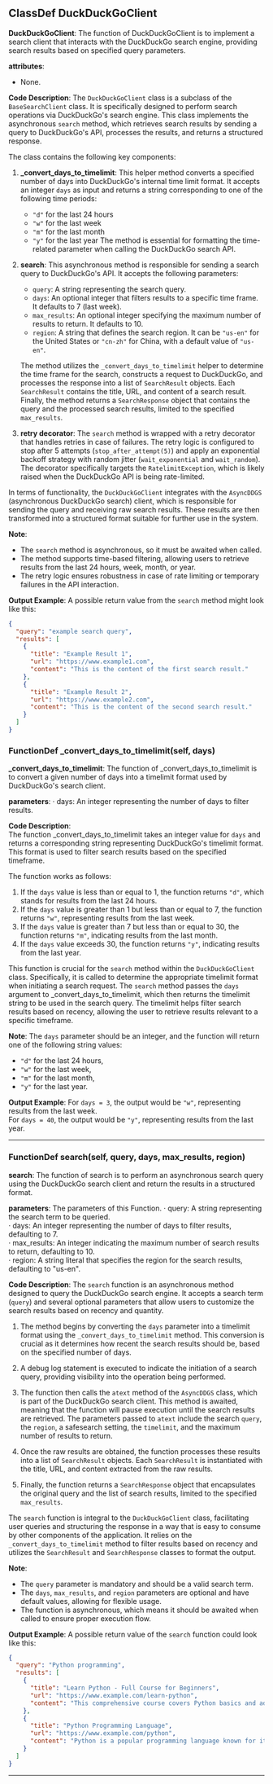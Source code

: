 ## ClassDef DuckDuckGoClient
**DuckDuckGoClient**: The function of DuckDuckGoClient is to implement a search client that interacts with the DuckDuckGo search engine, providing search results based on specified query parameters.

**attributes**: 
- None.

**Code Description**: 
The `DuckDuckGoClient` class is a subclass of the `BaseSearchClient` class. It is specifically designed to perform search operations via DuckDuckGo's search engine. This class implements the asynchronous `search` method, which retrieves search results by sending a query to DuckDuckGo's API, processes the results, and returns a structured response.

The class contains the following key components:

1. **_convert_days_to_timelimit**: This helper method converts a specified number of days into DuckDuckGo's internal time limit format. It accepts an integer `days` as input and returns a string corresponding to one of the following time periods:
   - `"d"` for the last 24 hours
   - `"w"` for the last week
   - `"m"` for the last month
   - `"y"` for the last year
   The method is essential for formatting the time-related parameter when calling the DuckDuckGo search API.

2. **search**: This asynchronous method is responsible for sending a search query to DuckDuckGo's API. It accepts the following parameters:
   - `query`: A string representing the search query.
   - `days`: An optional integer that filters results to a specific time frame. It defaults to 7 (last week).
   - `max_results`: An optional integer specifying the maximum number of results to return. It defaults to 10.
   - `region`: A string that defines the search region. It can be `"us-en"` for the United States or `"cn-zh"` for China, with a default value of `"us-en"`.
   
   The method utilizes the `_convert_days_to_timelimit` helper to determine the time frame for the search, constructs a request to DuckDuckGo, and processes the response into a list of `SearchResult` objects. Each `SearchResult` contains the title, URL, and content of a search result. Finally, the method returns a `SearchResponse` object that contains the query and the processed search results, limited to the specified `max_results`.

3. **retry decorator**: The `search` method is wrapped with a retry decorator that handles retries in case of failures. The retry logic is configured to stop after 5 attempts (`stop_after_attempt(5)`) and apply an exponential backoff strategy with random jitter (`wait_exponential` and `wait_random`). The decorator specifically targets the `RatelimitException`, which is likely raised when the DuckDuckGo API is being rate-limited.

In terms of functionality, the `DuckDuckGoClient` integrates with the `AsyncDDGS` (asynchronous DuckDuckGo search) client, which is responsible for sending the query and receiving raw search results. These results are then transformed into a structured format suitable for further use in the system. 

**Note**: 
- The `search` method is asynchronous, so it must be awaited when called.
- The method supports time-based filtering, allowing users to retrieve results from the last 24 hours, week, month, or year.
- The retry logic ensures robustness in case of rate limiting or temporary failures in the API interaction.

**Output Example**:
A possible return value from the `search` method might look like this:

```json
{
  "query": "example search query",
  "results": [
    {
      "title": "Example Result 1",
      "url": "https://www.example1.com",
      "content": "This is the content of the first search result."
    },
    {
      "title": "Example Result 2",
      "url": "https://www.example2.com",
      "content": "This is the content of the second search result."
    }
  ]
}
```
### FunctionDef _convert_days_to_timelimit(self, days)
**_convert_days_to_timelimit**: The function of _convert_days_to_timelimit is to convert a given number of days into a timelimit format used by DuckDuckGo's search client.

**parameters**:
· days: An integer representing the number of days to filter results.

**Code Description**:  
The function _convert_days_to_timelimit takes an integer value for `days` and returns a corresponding string representing DuckDuckGo's timelimit format. This format is used to filter search results based on the specified timeframe.

The function works as follows:
1. If the `days` value is less than or equal to 1, the function returns `"d"`, which stands for results from the last 24 hours.
2. If the `days` value is greater than 1 but less than or equal to 7, the function returns `"w"`, representing results from the last week.
3. If the `days` value is greater than 7 but less than or equal to 30, the function returns `"m"`, indicating results from the last month.
4. If the `days` value exceeds 30, the function returns `"y"`, indicating results from the last year.

This function is crucial for the `search` method within the `DuckDuckGoClient` class. Specifically, it is called to determine the appropriate timelimit format when initiating a search request. The `search` method passes the `days` argument to _convert_days_to_timelimit, which then returns the timelimit string to be used in the search query. The timelimit helps filter search results based on recency, allowing the user to retrieve results relevant to a specific timeframe.

**Note**: The `days` parameter should be an integer, and the function will return one of the following string values:
- `"d"` for the last 24 hours,
- `"w"` for the last week,
- `"m"` for the last month,
- `"y"` for the last year.

**Output Example**:
For `days = 3`, the output would be `"w"`, representing results from the last week.  
For `days = 40`, the output would be `"y"`, representing results from the last year.
***
### FunctionDef search(self, query, days, max_results, region)
**search**: The function of search is to perform an asynchronous search query using the DuckDuckGo search client and return the results in a structured format.

**parameters**: The parameters of this Function.
· query: A string representing the search term to be queried.  
· days: An integer representing the number of days to filter results, defaulting to 7.  
· max_results: An integer indicating the maximum number of search results to return, defaulting to 10.  
· region: A string literal that specifies the region for the search results, defaulting to "us-en".  

**Code Description**: The `search` function is an asynchronous method designed to query the DuckDuckGo search engine. It accepts a search term (`query`) and several optional parameters that allow users to customize the search results based on recency and quantity.

1. The method begins by converting the `days` parameter into a timelimit format using the `_convert_days_to_timelimit` method. This conversion is crucial as it determines how recent the search results should be, based on the specified number of days.

2. A debug log statement is executed to indicate the initiation of a search query, providing visibility into the operation being performed.

3. The function then calls the `atext` method of the `AsyncDDGS` class, which is part of the DuckDuckGo search client. This method is awaited, meaning that the function will pause execution until the search results are retrieved. The parameters passed to `atext` include the search `query`, the `region`, a safesearch setting, the `timelimit`, and the maximum number of results to return.

4. Once the raw results are obtained, the function processes these results into a list of `SearchResult` objects. Each `SearchResult` is instantiated with the title, URL, and content extracted from the raw results.

5. Finally, the function returns a `SearchResponse` object that encapsulates the original query and the list of search results, limited to the specified `max_results`.

The `search` function is integral to the `DuckDuckGoClient` class, facilitating user queries and structuring the response in a way that is easy to consume by other components of the application. It relies on the `_convert_days_to_timelimit` method to filter results based on recency and utilizes the `SearchResult` and `SearchResponse` classes to format the output.

**Note**: 
- The `query` parameter is mandatory and should be a valid search term. 
- The `days`, `max_results`, and `region` parameters are optional and have default values, allowing for flexible usage.
- The function is asynchronous, which means it should be awaited when called to ensure proper execution flow.

**Output Example**: 
A possible return value of the `search` function could look like this:
```json
{
  "query": "Python programming",
  "results": [
    {
      "title": "Learn Python - Full Course for Beginners",
      "url": "https://www.example.com/learn-python",
      "content": "This comprehensive course covers Python basics and advanced topics."
    },
    {
      "title": "Python Programming Language",
      "url": "https://www.example.com/python",
      "content": "Python is a popular programming language known for its simplicity."
    }
  ]
}
```
***

